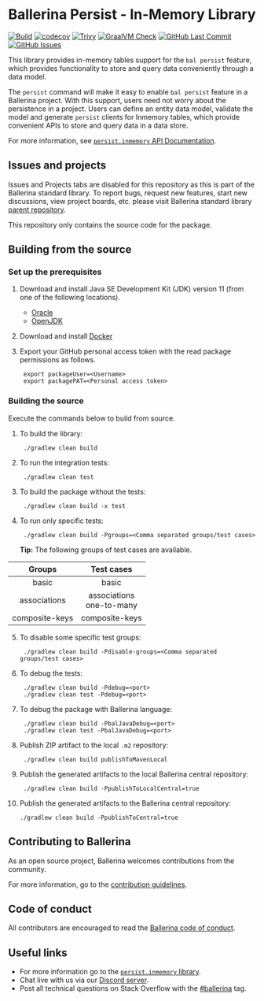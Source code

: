 Ballerina Persist - In-Memory Library
===================

  [![Build](https://github.com/ballerina-platform/module-ballerinax-persist.inmemory/actions/workflows/build-timestamped-master.yml/badge.svg)](https://github.com/ballerina-platform/module-ballerinax-persist.inmemory/actions/workflows/build-timestamped-master.yml)
  [![codecov](https://codecov.io/gh/ballerina-platform/module-ballerinax-persist.inmemory/branch/main/graph/badge.svg)](https://codecov.io/gh/ballerina-platform/module-ballerinax-persist.inmemory)
  [![Trivy](https://github.com/ballerina-platform/module-ballerinax-persist.inmemory/actions/workflows/trivy-scan.yml/badge.svg)](https://github.com/ballerina-platform/module-ballerinax-persist.inmemory/actions/workflows/trivy-scan.yml)
  [![GraalVM Check](https://github.com/ballerina-platform/module-ballerinax-persist.inmemory/actions/workflows/build-with-bal-test-native.yml/badge.svg)](https://github.com/ballerina-platform/module-ballerinax-persist.inmemory/actions/workflows/build-with-bal-test-native.yml)
  [![GitHub Last Commit](https://img.shields.io/github/last-commit/ballerina-platform/module-ballerinax-persist.inmemory.svg)](https://github.com/ballerina-platform/module-ballerinax-persist.inmemory/commits/main)
  [![GitHub Issues](https://img.shields.io/github/issues/ballerina-platform/ballerina-standard-library/module/persist.inmemory.svg?label=Open%20Issues)](https://github.com/ballerina-platform/ballerina-standard-library/labels/module%2Fpersist.inmemory)

This library provides in-memory tables support for the `bal persist` feature, which provides functionality to store and query data conveniently through a data model.

The `persist` command will make it easy to enable `bal persist` feature in a Ballerina project. With this support, users need not worry about the persistence in a project. Users can define an entity data model, validate the model and generate `persist` clients for Inmemory tables, which provide convenient APIs to store and query data in a data store.

For more information, see [`persist.inmemory` API Documentation](https://lib.ballerina.io/ballerinax/persist.inmemory/latest).

## Issues and projects 

Issues and Projects tabs are disabled for this repository as this is part of the Ballerina standard library. To report bugs, request new features, start new discussions, view project boards, etc. please visit Ballerina standard library [parent repository](https://github.com/ballerina-platform/ballerina-standard-library). 

This repository only contains the source code for the package.

## Building from the source

### Set up the prerequisites

1. Download and install Java SE Development Kit (JDK) version 11 (from one of the following locations).
   * [Oracle](https://www.oracle.com/java/technologies/javase-jdk11-downloads.html)
   * [OpenJDK](https://adoptium.net/)

2. Download and install [Docker](https://www.docker.com/get-started)
   
3. Export your GitHub personal access token with the read package permissions as follows.
        
        export packageUser=<Username>
        export packagePAT=<Personal access token>

### Building the source

Execute the commands below to build from source.

1. To build the library:
        
        ./gradlew clean build

2. To run the integration tests:

        ./gradlew clean test

3. To build the package without the tests:

        ./gradlew clean build -x test

4. To run only specific tests:

        ./gradlew clean build -Pgroups=<Comma separated groups/test cases>

   **Tip:** The following groups of test cases are available.

|     Groups      |          Test cases           |
|:---------------:|:-----------------------------:|
|      basic      |             basic             |
|  associations   | associations <br> one-to-many |
| composite-keys  |        composite-keys         |

5. To disable some specific test groups:

        ./gradlew clean build -Pdisable-groups=<Comma separated groups/test cases>

6. To debug the tests:

        ./gradlew clean build -Pdebug=<port>
        ./gradlew clean test -Pdebug=<port>

7. To debug the package with Ballerina language:

        ./gradlew clean build -PbalJavaDebug=<port>
        ./gradlew clean test -PbalJavaDebug=<port>

8. Publish ZIP artifact to the local `.m2` repository:
   
        ./gradlew clean build publishToMavenLocal
   
9. Publish the generated artifacts to the local Ballerina central repository:
   
        ./gradlew clean build -PpublishToLocalCentral=true
   
10. Publish the generated artifacts to the Ballerina central repository:
   
        ./gradlew clean build -PpublishToCentral=true

## Contributing to Ballerina

As an open source project, Ballerina welcomes contributions from the community. 

For more information, go to the [contribution guidelines](https://github.com/ballerina-platform/ballerina-lang/blob/master/CONTRIBUTING.md).

## Code of conduct

All contributors are encouraged to read the [Ballerina code of conduct](https://ballerina.io/code-of-conduct).

## Useful links

* For more information go to the [`persist.inmemory` library](https://lib.ballerina.io/ballerinax/persist.inmemory/latest).
* Chat live with us via our [Discord server](https://discord.gg/ballerinalang).
* Post all technical questions on Stack Overflow with the [#ballerina](https://stackoverflow.com/questions/tagged/ballerina) tag.
